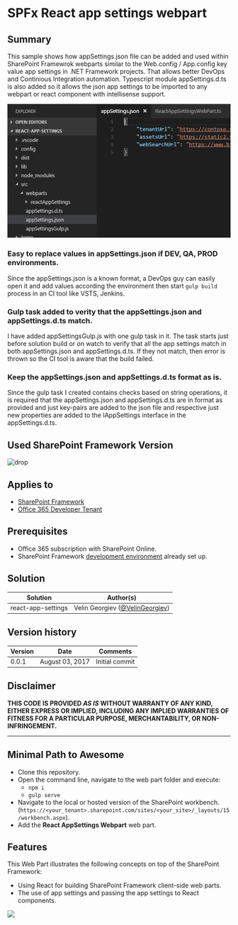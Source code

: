 # SPFx React app settings webpart #

## Summary

This sample shows how appSettings.json file can be added and used within SharePoint Framewrok webparts similar to the Web.config / App.config key value app settings in .NET Framework projects.
That allows better DevOps and Continious Integration automation. Typescript module appSettings.d.ts is also added so it allows the json app settings to be imported to any webpart or react component with intellisense support.

![SPFx React app settings webpart](./assets/spfx-appSettings-json.PNG)

### Easy to replace values in appSettings.json if DEV, QA, PROD environments.

Since the appSettings.json is a known format, a DevOps guy can easily open it and add values according the environment then start `gulp build` process in an CI tool like VSTS, Jenkins.

### Gulp task added to verity that the appSettings.json and appSettings.d.ts match.

I have added appSettingsGulp.js with one gulp task in it. The task starts just before solution build or on watch to verify that all the app settings match in both appSettings.json and appSettings.d.ts. If they not match, then error is thrown so the CI tool is aware that the build failed.

### Keep the appSettings.json and appSettings.d.ts format as is.

Since the gulp task I created contains checks based on string operations, it is required that the appSettings.json and appSettings.d.ts are in format as provided and just key-pairs are added to the json file and respective just new properties are added to the IAppSettings interface in the appSettings.d.ts.

## Used SharePoint Framework Version 
![drop](https://img.shields.io/badge/drop-GA-green.svg)

## Applies to

* [SharePoint Framework](http://dev.office.com/sharepoint/docs/spfx/sharepoint-framework-overview)
* [Office 365 Developer Tenant](http://dev.office.com/sharepoint/docs/spfx/set-up-your-developer-tenant)

## Prerequisites

- Office 365 subscription with SharePoint Online.
- SharePoint Framework [development environment](https://dev.office.com/sharepoint/docs/spfx/set-up-your-development-environment) already set up.

## Solution

Solution|Author(s)
--------|---------
react-app-settings | Velin Georgiev ([@VelinGeorgiev](https://twitter.com/velingeorgiev))

## Version history

Version|Date|Comments
-------|----|--------
0.0.1|August 03, 2017 | Initial commit

## Disclaimer
**THIS CODE IS PROVIDED *AS IS* WITHOUT WARRANTY OF ANY KIND, EITHER EXPRESS OR IMPLIED, INCLUDING ANY IMPLIED WARRANTIES OF FITNESS FOR A PARTICULAR PURPOSE, MERCHANTABILITY, OR NON-INFRINGEMENT.**

---

## Minimal Path to Awesome

- Clone this repository.
- Open the command line, navigate to the web part folder and execute:
    - `npm i`
    - `gulp serve`
- Navigate to the local or hosted version of the SharePoint workbench.(`https://<your_tenant>.sharepoint.com/sites/<your_site>/_layouts/15/workbench.aspx`).
- Add the **React AppSettings Webpart** web part.

## Features

This Web Part illustrates the following concepts on top of the SharePoint Framework:

- Using React for building SharePoint Framework client-side web parts.
- The use of app settings and passing the app settings to React components.

<img src="https://telemetry.sharepointpnp.com/sp-dev-fx-webparts/samples/react-app-settings" />


